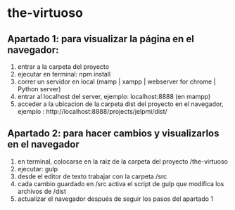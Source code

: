 

# the-virtuoso
  
<h2>Apartado 1: para visualizar la página en el navegador:</h2>

<ol>
  <li>entrar a la carpeta del proyecto</li>
  <li>ejecutar en terminal:  npm install</li>
  <li>correr un servidor en local (mamp | xampp | webserver for chrome | Python server)</li>
  <li>entrar al localhost del server, ejemplo: localhost:8888 (en mampp) </li>
  <li>acceder a la ubicacion de la carpeta dist del proyecto en el navegador, ejemplo : http://localhost:8888/projects/jelpmi/dist/</li>
</ol>
  <h2>Apartado 2: para hacer cambios y visualizarlos en el navegador</h2>
<ol>
  <li>en terminal, colocarse en la raiz de la carpeta del proyecto /the-virtuoso</li>
  <li>ejecutar: gulp</li>
  <li>desde el editor de texto trabajar con la carpeta /src </li>
  <li>cada cambio guardado en /src activa el script de gulp que modifica los archivos de /dist</li>
  <li>actualizar el navegador después de seguir los pasos del apartado 1</li>
</ol>

